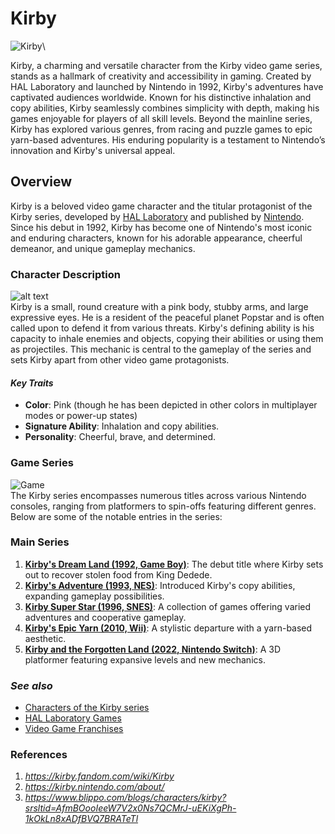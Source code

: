 # **Kirby**
![Kirby](https://encrypted-tbn0.gstatic.com/images?q=tbn:ANd9GcSxp8SaSz5zIoLtvb5q2tr8AaDK72IdfvlYHw&s)\

Kirby, a charming and versatile character from the Kirby video game series, stands as a hallmark of creativity and accessibility in gaming. Created by HAL Laboratory and launched by Nintendo in 1992, Kirby's adventures have captivated audiences worldwide. Known for his distinctive inhalation and copy abilities, Kirby seamlessly combines simplicity with depth, making his games enjoyable for players of all skill levels. Beyond the mainline series, Kirby has explored various genres, from racing and puzzle games to epic yarn-based adventures. His enduring popularity is a testament to Nintendo’s innovation and Kirby's universal appeal.

## **Overview**
Kirby is a beloved video game character and the titular protagonist of the Kirby series, developed by [HAL Laboratory](https://www.hallab.co.jp/eng/) and published by [Nintendo](https://www.nintendo.com/us/?srsltid=AfmBOopy4rJXTgI7naZpiRXNKehCmj34BOcjC4U7MKjBg9s1CoVGHf93). Since his debut in 1992, Kirby has become one of Nintendo's most iconic and enduring characters, known for his adorable appearance, cheerful demeanor, and unique gameplay mechanics.

### Character Description
![alt text](https://images-wixmp-ed30a86b8c4ca887773594c2.wixmp.com/f/f8928896-0a94-4239-bb47-f5e66c45cd78/df2wlx4-2b3dd45a-fe21-4cc8-85fe-c10a8eb9b315.png/v1/fill/w_1280,h_720,q_80,strp/top_10_kirby_copy_abilities_by_sarhanxg_df2wlx4-fullview.jpg?token=eyJ0eXAiOiJKV1QiLCJhbGciOiJIUzI1NiJ9.eyJzdWIiOiJ1cm46YXBwOjdlMGQxODg5ODIyNjQzNzNhNWYwZDQxNWVhMGQyNmUwIiwiaXNzIjoidXJuOmFwcDo3ZTBkMTg4OTgyMjY0MzczYTVmMGQ0MTVlYTBkMjZlMCIsIm9iaiI6W1t7ImhlaWdodCI6Ijw9NzIwIiwicGF0aCI6IlwvZlwvZjg5Mjg4OTYtMGE5NC00MjM5LWJiNDctZjVlNjZjNDVjZDc4XC9kZjJ3bHg0LTJiM2RkNDVhLWZlMjEtNGNjOC04NWZlLWMxMGE4ZWI5YjMxNS5wbmciLCJ3aWR0aCI6Ijw9MTI4MCJ9XV0sImF1ZCI6WyJ1cm46c2VydmljZTppbWFnZS5vcGVyYXRpb25zIl19.aEdtrUobL53oiJfZt0UWhyng-nFat2W-AnkOaL3xLzA)\
Kirby is a small, round creature with a pink body, stubby arms, and large expressive eyes. He is a resident of the peaceful planet Popstar and is often called upon to defend it from various threats. Kirby's defining ability is his capacity to inhale enemies and objects, copying their abilities or using them as projectiles. This mechanic is central to the gameplay of the series and sets Kirby apart from other video game protagonists.

#### ***Key Traits***
- **Color**: Pink (though he has been depicted in other colors in multiplayer modes or power-up states)
- **Signature Ability**: Inhalation and copy abilities.
- **Personality**: Cheerful, brave, and determined.

### **Game Series**
![Game](https://assets.nuuvem.com/image/upload/v1/products/5e5ede31c883e60be6f353f9/sharing_images/gvf3uwle3onuvu5lqirg.jpg)\
The Kirby series encompasses numerous titles across various Nintendo consoles, ranging from platformers to spin-offs featuring different genres. Below are some of the notable entries in the series:

### **Main Series**
1. **[Kirby's Dream Land (1992, Game Boy)](https://en.wikipedia.org/wiki/Kirby%27s_Dream_Land)**: The debut title where Kirby sets out to recover stolen food from King Dedede.
2. **[Kirby's Adventure (1993, NES)](https://en.wikipedia.org/wiki/Kirby%27s_Adventure)**: Introduced Kirby's copy abilities, expanding gameplay possibilities.
3. **[Kirby Super Star (1996, SNES)](https://en.wikipedia.org/wiki/Kirby_Super_Star)**: A collection of games offering varied adventures and cooperative gameplay.
4. **[Kirby's Epic Yarn (2010, Wii)](https://en.wikipedia.org/wiki/Kirby%27s_Epic_Yarn)**: A stylistic departure with a yarn-based aesthetic.
5. **[Kirby and the Forgotten Land (2022, Nintendo Switch)](https://en.wikipedia.org/wiki/Kirby_and_the_Forgotten_Land)**: A 3D platformer featuring expansive levels and new mechanics.

### ***See also***
- [Characters of the Kirby series](https://en.wikipedia.org/wiki/Characters_of_the_Kirby_series)
- [HAL Laboratory Games](https://en.wikipedia.org/wiki/Category:HAL_Laboratory_games)
- [Video Game Franchises](https://en.wikipedia.org/wiki/Category:Video_game_franchises)

### **References**
1. *https://kirby.fandom.com/wiki/Kirby*
2. *https://kirby.nintendo.com/about/*
3. *https://www.blippo.com/blogs/characters/kirby?srsltid=AfmBOooIeeW7V2x0Ns7QCMrJ-uEKiXgPh-1kOkLn8xADfBVQ7BRATeTl*


